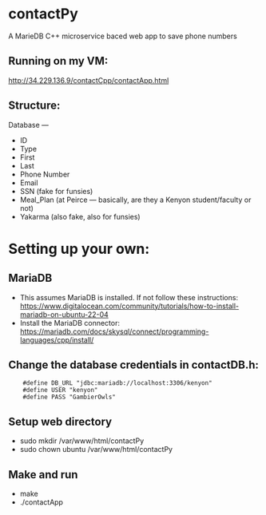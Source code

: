 # contactPy
A MarieDB C++ microservice baced web app to save phone numbers

## Running on my VM:
http://34.229.136.9/contactCpp/contactApp.html

## Structure:
Database — 
- ID
- Type
- First
- Last
- Phone Number
- Email
- SSN (fake for funsies)
- Meal_Plan (at Peirce — basically, are they a Kenyon student/faculty or not)
- Yakarma (also fake, also for funsies)

# Setting up your own:

## MariaDB
  - This assumes MariaDB is installed. If not follow these instructions: https://www.digitalocean.com/community/tutorials/how-to-install-mariadb-on-ubuntu-22-04
  - Install the MariaDB connector: https://mariadb.com/docs/skysql/connect/programming-languages/cpp/install/

## Change the database credentials in contactDB.h:
```
    #define DB_URL "jdbc:mariadb://localhost:3306/kenyon"
    #define USER "kenyon"
    #define PASS "GambierOwls"
```
## Setup web directory
 - sudo mkdir /var/www/html/contactPy
 - sudo chown ubuntu /var/www/html/contactPy

## Make and run
  - make
  - ./contactApp
